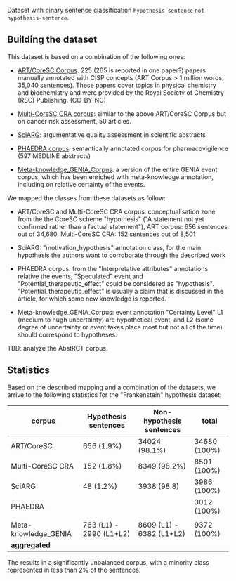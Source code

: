 Dataset with binary sentence classification `hypothesis-sentence` `not-hypothesis-sentence`.

## Building the dataset

This dataset is based on a combination of the following ones: 

- [ART/CoreSC Corpus](https://www.aber.ac.uk/en/cs/research/cb/projects/art/art-corpus/): 225 (265 is reported in one paper?) papers manually annotated with CISP concepts (ART Corpus > 1 million words, 35,040 sentences). These papers cover topics in physical chemistry and biochemistry and were provided by the Royal Society of Chemistry (RSC) Publishing. (CC-BY-NC)

- [Multi-CoreSC CRA corpus](http://www.sapientaproject.com/links#multi-coresc-cra-corpus-mccra): similar to the above ART/CoreSC Corpus but on cancer risk assessment, 50 articles. 

- [SciARG](https://github.com/LaSTUS-TALN-UPF/SciARG): argumentative quality assessment in scientific abstracts

- [PHAEDRA corpus](http://www.nactem.ac.uk/PHAEDRA): semantically annotated corpus for pharmacovigilence (597 MEDLINE abstracts)  

- [Meta-knowledge_GENIA_Corpus](http://www.nactem.ac.uk/meta-knowledge/download.php): a version of the entire GENIA event corpus, which has been enriched with meta-knowledge annotation, including on relative certainty of the events. 

We mapped the classes from these datasets as follow: 

- ART/CoreSC and Multi-CoreSC CRA corpus: conceptualisation zone from the the CoreSC scheme "hypothesis" ("A statement not yet confirmed rather than a factual statement"), ART corpus: 656 sentences out of 34,680, Multi-CoreSC CRA: 152 sentences out of 8,501

- SciARG: "motivation_hypothesis" annotation class, for the main hypothesis the authors want to corroborate through the described work

- PHAEDRA corpus: from the "Interpretative attributes" annotations relative the events, "Speculated" event and "Potential_therapeutic_effect" could be considered as "hypothesis". "Potential_therapeutic_effect" is usually a claim that is discussed in the article, for which some new knowledge is reported. 

- Meta-knowledge_GENIA_Corpus: event annotation "Certainty Level" L1 (medium to hugh uncertainty) are hypothetical event, and L2 (some degree of uncertainty or event takes place most but not all of the time) should correspond to hypotheses.

TBD: analyze the AbstRCT corpus.

## Statistics

Based on the described mapping and a combination of the datasets, we arrive to the following statistics for the "Frankenstein" hypothesis dataset: 


| corpus                 | Hypothesis sentences | Non-hypothesis sentences | total        | 
|---                     |---                   |---                       |---           |
| ART/CoreSC             | 656 (1.9%)           | 34024 (98.1%)            | 34680 (100%) |
| Multi-CoreSC CRA       | 152 (1.8%)           | 8349 (98.2%)             | 8501 (100%)  |
| SciARG                 | 48 (1.2%)            | 3938 (98.8)              | 3986 (100%)  |
| PHAEDRA                |                      |                          | 3012 (100%)  |
|                        |                      |                          |              |
| Meta-knowledge_GENIA   | 763 (L1) - 2990 (L1+L2)|8609 (L1) - 6382 (L1+L2)| 9372 (100%)  |
| __aggregated__         |                      |                          |              |

The results in a significantly unbalanced corpus, with a minority class represented in less than 2% of the sentences.

